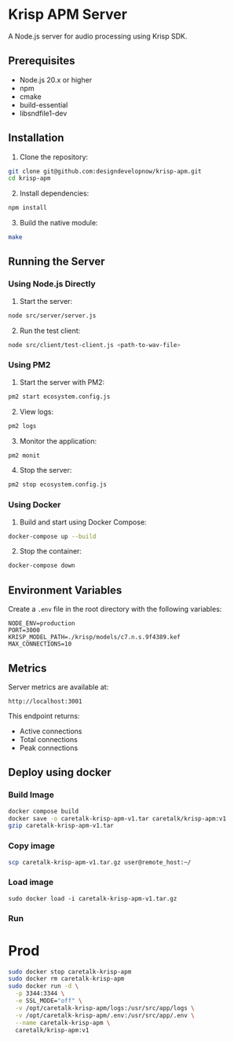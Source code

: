 # Krisp APM Server

A Node.js server for audio processing using Krisp SDK.

## Prerequisites

- Node.js 20.x or higher
- npm
- cmake
- build-essential
- libsndfile1-dev

## Installation

1. Clone the repository:
```bash
git clone git@github.com:designdevelopnow/krisp-apm.git
cd krisp-apm
```

2. Install dependencies:
```bash
npm install
```

3. Build the native module:
```bash
make
```

## Running the Server

### Using Node.js Directly

1. Start the server:
```bash
node src/server/server.js
```

2. Run the test client:
```bash
node src/client/test-client.js <path-to-wav-file>
```

### Using PM2

1. Start the server with PM2:
```bash
pm2 start ecosystem.config.js
```

2. View logs:
```bash
pm2 logs
```

3. Monitor the application:
```bash
pm2 monit
```

4. Stop the server:
```bash
pm2 stop ecosystem.config.js
```

### Using Docker

1. Build and start using Docker Compose:
```bash
docker-compose up --build
```

2. Stop the container:
```bash
docker-compose down
```

## Environment Variables

Create a `.env` file in the root directory with the following variables:

```env
NODE_ENV=production
PORT=3000
KRISP_MODEL_PATH=./krisp/models/c7.n.s.9f4389.kef
MAX_CONNECTIONS=10
```

## Metrics

Server metrics are available at:
```
http://localhost:3001
```

This endpoint returns:
- Active connections
- Total connections
- Peak connections


## Deploy using docker

### Build Image
```bash
docker compose build
docker save -o caretalk-krisp-apm-v1.tar caretalk/krisp-apm:v1
gzip caretalk-krisp-apm-v1.tar
```
### Copy image
```bash
scp caretalk-krisp-apm-v1.tar.gz user@remote_host:~/
```

### Load image
```
sudo docker load -i caretalk-krisp-apm-v1.tar.gz
```

### Run 

# Prod

```bash
sudo docker stop caretalk-krisp-apm
sudo docker rm caretalk-krisp-apm
sudo docker run -d \
  -p 3344:3344 \
  -e SSL_MODE="off" \
  -v /opt/caretalk-krisp-apm/logs:/usr/src/app/logs \
  -v /opt/caretalk-krisp-apm/.env:/usr/src/app/.env \
  --name caretalk-krisp-apm \
  caretalk/krisp-apm:v1
```